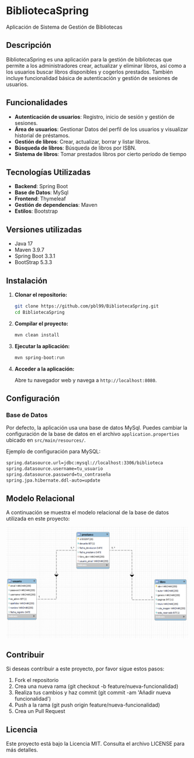 # BibliotecaSpring

Aplicación de Sistema de Gestión de Bibliotecas

## Descripción

BibliotecaSpring es una aplicación para la gestión de bibliotecas que permite a los administradores crear, actualizar y eliminar libros, así como a los usuarios buscar libros disponibles y cogerlos prestados. También incluye funcionalidad básica de autenticación y gestión de sesiones de usuarios.

## Funcionalidades

- **Autenticación de usuarios**: Registro, inicio de sesión y gestión de sesiones.
- **Área de usuarios**: Gestionar Datos del perfil de los usuarios y visualizar historial de préstamos.
- **Gestión de libros**: Crear, actualizar, borrar y listar libros.
- **Búsqueda de libros**: Búsqueda de libros por ISBN.
- **Sistema de libros**: Tomar prestados libros por cierto período de tiempo

## Tecnologías Utilizadas

- **Backend**: Spring Boot
- **Base de Datos**: MySql
- **Frontend**: Thymeleaf
- **Gestión de dependencias**: Maven
- **Estilos**: Bootstrap

## Versiones utilizadas

- Java 17
- Maven 3.9.7
- Spring Boot 3.3.1
- BootStrap 5.3.3

## Instalación

1. **Clonar el repositorio:**
    ```bash
    git clone https://github.com/pbl99/BibliotecaSpring.git
    cd BibliotecaSpring
    ```

2. **Compilar el proyecto:**

    ```bash
    mvn clean install
    ```

3. **Ejecutar la aplicación:**

    ```bash
    mvn spring-boot:run
    ```

4. **Acceder a la aplicación:**

    Abre tu navegador web y navega a `http://localhost:8080`.

## Configuración

### Base de Datos

Por defecto, la aplicación usa una base de datos MySql. Puedes cambiar la configuración de la base de datos en el archivo `application.properties` ubicado en `src/main/resources/`.

Ejemplo de configuración para MySQL:

```properties
spring.datasource.url=jdbc:mysql://localhost:3306/biblioteca
spring.datasource.username=tu_usuario
spring.datasource.password=tu_contraseña
spring.jpa.hibernate.ddl-auto=update
```

## Modelo Relacional

A continuación se muestra el modelo relacional de la base de datos utilizada en este proyecto:

<img src="src/main/resources/static/images/modelorelacional.png" alt="Modelo Relacional" style="width: 500px;">

## Contribuir
Si deseas contribuir a este proyecto, por favor sigue estos pasos:

1. Fork el repositorio
2. Crea una nueva rama (git checkout -b feature/nueva-funcionalidad)
3. Realiza tus cambios y haz commit (git commit -am 'Añadir nueva funcionalidad')
4. Push a la rama (git push origin feature/nueva-funcionalidad)
5. Crea un Pull Request
   
## Licencia
Este proyecto está bajo la Licencia MIT. Consulta el archivo LICENSE para más detalles.
